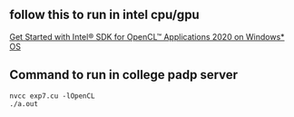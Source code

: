## follow this to run in intel cpu/gpu
[Get Started with Intel® SDK for OpenCL™ Applications 2020 on Windows* OS](https://www.intel.com/content/www/us/en/developer/articles/guide/sdk-for-opencl-2020-gsg-windows-os.html)
## Command to run in college padp server
```console
nvcc exp7.cu -lOpenCL
./a.out
```
